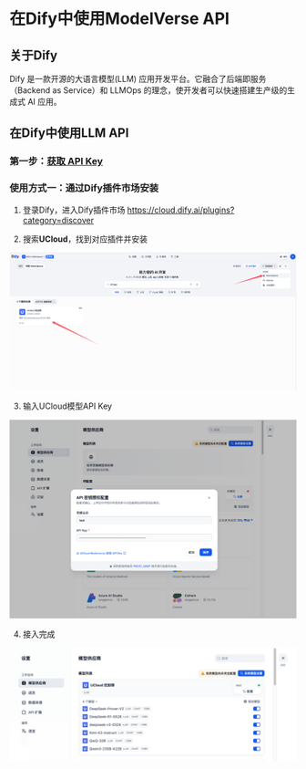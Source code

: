 # 在Dify中使用ModelVerse API  
## 关于Dify
Dify 是一款开源的大语言模型(LLM) 应用开发平台。它融合了后端即服务（Backend as Service）和 LLMOps 的理念，使开发者可以快速搭建生产级的生成式 AI 应用。

## 在Dify中使用LLM API
### 第一步：[获取 API Key](https://console.compshare.cn/light-gpu/api-keys)

### 使用方式一：通过Dify插件市场安装
1. 登录Dify，进入Dify插件市场 https://cloud.dify.ai/plugins?category=discover

2. 搜索**UCloud**，找到对应插件并安装

![dify](/pics/dify/market.png)

3. 输入UCloud模型API Key

![dify](/pics/dify/api.png)

4. 接入完成

![dify](/pics/dify/complete.png)

